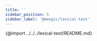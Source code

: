 ```yaml
---
title: ''
sidebar_position: 5
sidebar_label: '@meogic/lexical-text'
---
```


{@import ../../../lexical-text/README.md}
